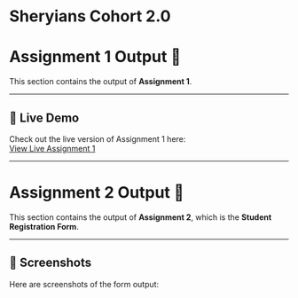 # Sheryians Cohort 2.0

# Assignment 1 Output 📝

This section contains the output of **Assignment 1**.

---

## 🚀 Live Demo
Check out the live version of Assignment 1 here:  
[View Live Assignment 1](https://viratkholiwebpage.netlify.app/)

---

# Assignment 2 Output 📝

This section contains the output of **Assignment 2**, which is the **Student Registration Form**.

---

## 📸 Screenshots
Here are screenshots of the form output:



